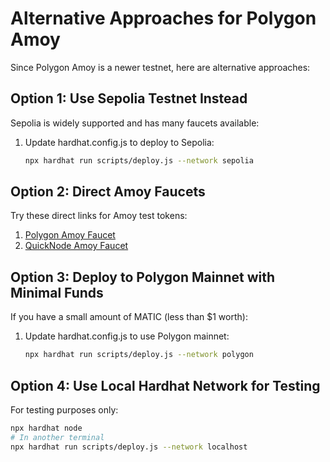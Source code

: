 # Alternative Approaches for Polygon Amoy

Since Polygon Amoy is a newer testnet, here are alternative approaches:

## Option 1: Use Sepolia Testnet Instead

Sepolia is widely supported and has many faucets available:

1. Update hardhat.config.js to deploy to Sepolia:
   ```bash
   npx hardhat run scripts/deploy.js --network sepolia
   ```

## Option 2: Direct Amoy Faucets

Try these direct links for Amoy test tokens:

1. [Polygon Amoy Faucet](https://amoy.polygonscan.com/faucet)
2. [QuickNode Amoy Faucet](https://faucet.quicknode.com/polygon/amoy)

## Option 3: Deploy to Polygon Mainnet with Minimal Funds

If you have a small amount of MATIC (less than $1 worth):

1. Update hardhat.config.js to use Polygon mainnet:
   ```bash
   npx hardhat run scripts/deploy.js --network polygon
   ```

## Option 4: Use Local Hardhat Network for Testing

For testing purposes only:
```bash
npx hardhat node
# In another terminal
npx hardhat run scripts/deploy.js --network localhost
```
